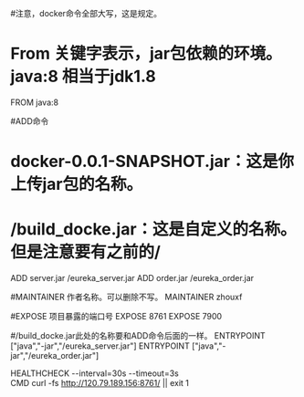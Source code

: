 #注意，docker命令全部大写，这是规定。
#   From 关键字表示，jar包依赖的环境。java:8  相当于jdk1.8
FROM java:8

#ADD命令 
#   docker-0.0.1-SNAPSHOT.jar：这是你上传jar包的名称。
#   /build_docke.jar：这是自定义的名称。但是注意要有之前的/
ADD server.jar /eureka_server.jar
ADD order.jar /eureka_order.jar


#MAINTAINER  作者名称。可以删除不写。
MAINTAINER zhouxf

#EXPOSE 项目暴露的端口号
EXPOSE 8761
EXPOSE 7900


#/build_docke.jar此处的名称要和ADD命令后面的一样。
ENTRYPOINT ["java","-jar","/eureka_server.jar"]
ENTRYPOINT ["java","-jar","/eureka_order.jar"]

HEALTHCHECK --interval=30s --timeout=3s \
  CMD curl -fs http://120.79.189.156:8761/ || exit 1
